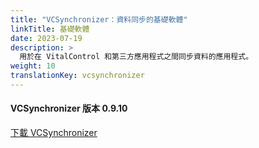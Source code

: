 ```yaml
---
title: "VCSynchronizer：資料同步的基礎軟體"
linkTitle: 基礎軟體
date: 2023-07-19
description: >
  用於在 VitalControl 和第三方應用程式之間同步資料的應用程式。
weight: 10
translationKey: vcsynchronizer
---
```

#### VCSynchronizer 版本 0.9.10

<a href="/download/SetupVitalControlSynchronizer.exe" role="button" class="btn btn-primary btn-lg">下載 VCSynchronizer</a>
